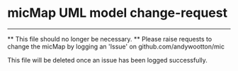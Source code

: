 # micMap UML model change-request
----

** This file should no longer be necessary.
** Please raise requests to change the micMap by logging an 'Issue' on github.com/andywootton/mic

This file will be deleted once an issue has been logged successfully.
